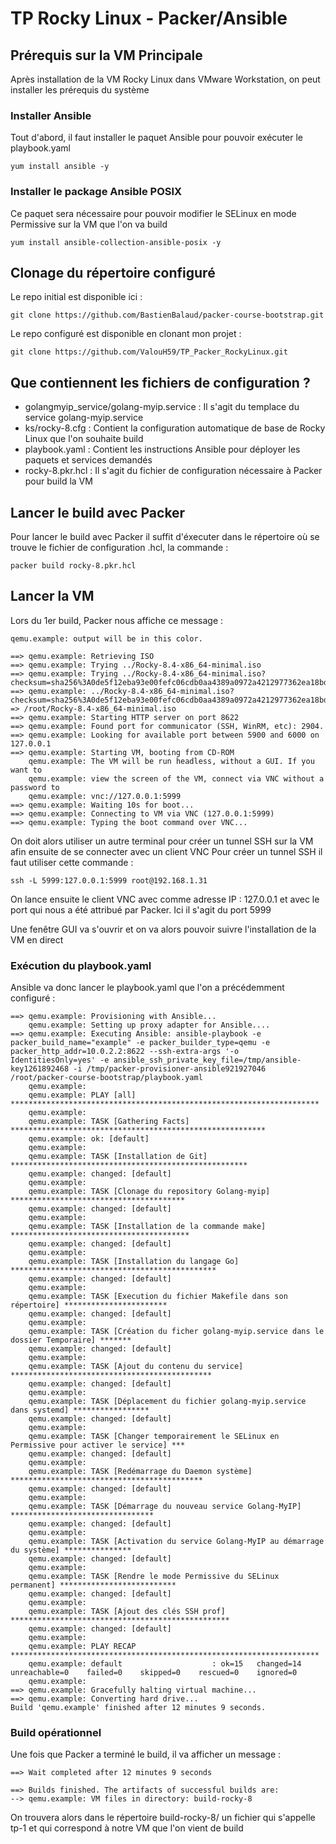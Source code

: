 # TP Rocky Linux - Packer/Ansible

## Prérequis sur la VM Principale

Après installation de la VM Rocky Linux dans VMware Workstation, on peut installer les prérequis du système

### Installer Ansible

Tout d'abord, il faut installer le paquet Ansible pour pouvoir exécuter le playbook.yaml

```
yum install ansible -y
```

### Installer le package Ansible POSIX

Ce paquet sera nécessaire pour pouvoir modifier le SELinux en mode Permissive sur la VM que l'on va build

```
yum install ansible-collection-ansible-posix -y
```

## Clonage du répertoire configuré

Le repo initial est disponible ici :

```
git clone https://github.com/BastienBalaud/packer-course-bootstrap.git
```

Le repo configuré est disponible en clonant mon projet :

```
git clone https://github.com/ValouH59/TP_Packer_RockyLinux.git
```

## Que contiennent les fichiers de configuration ?

- golangmyip_service/golang-myip.service : Il s'agit du templace du service golang-myip.service
- ks/rocky-8.cfg : Contient la configuration automatique de base de Rocky Linux que l'on souhaite build
- playbook.yaml : Contient les instructions Ansible pour déployer les paquets et services demandés
- rocky-8.pkr.hcl : Il s'agit du fichier de configuration nécessaire à Packer pour build la VM

## Lancer le build avec Packer

Pour lancer le build avec Packer il suffit d'éxecuter dans le répertoire où se trouve le fichier de configuration .hcl, la commande :

```
packer build rocky-8.pkr.hcl
```

## Lancer la VM

Lors du 1er build, Packer nous affiche ce message :

```
qemu.example: output will be in this color.

==> qemu.example: Retrieving ISO
==> qemu.example: Trying ../Rocky-8.4-x86_64-minimal.iso
==> qemu.example: Trying ../Rocky-8.4-x86_64-minimal.iso?checksum=sha256%3A0de5f12eba93e00fefc06cdb0aa4389a0972a4212977362ea18bde46a1a1aa4f
==> qemu.example: ../Rocky-8.4-x86_64-minimal.iso?checksum=sha256%3A0de5f12eba93e00fefc06cdb0aa4389a0972a4212977362ea18bde46a1a1aa4f => /root/Rocky-8.4-x86_64-minimal.iso
==> qemu.example: Starting HTTP server on port 8622
==> qemu.example: Found port for communicator (SSH, WinRM, etc): 2904.
==> qemu.example: Looking for available port between 5900 and 6000 on 127.0.0.1
==> qemu.example: Starting VM, booting from CD-ROM
    qemu.example: The VM will be run headless, without a GUI. If you want to
    qemu.example: view the screen of the VM, connect via VNC without a password to
    qemu.example: vnc://127.0.0.1:5999
==> qemu.example: Waiting 10s for boot...
==> qemu.example: Connecting to VM via VNC (127.0.0.1:5999)
==> qemu.example: Typing the boot command over VNC...
```

On doit alors utiliser un autre terminal pour créer un tunnel SSH sur la VM afin ensuite de se connecter avec un client VNC
Pour créer un tunnel SSH il faut utiliser cette commande :

```
ssh -L 5999:127.0.0.1:5999 root@192.168.1.31
```

On lance ensuite le client VNC avec comme adresse IP : 127.0.0.1 et avec le port qui nous a été attribué par Packer. Ici il s'agit du port 5999

Une fenêtre GUI va s'ouvrir et on va alors pouvoir suivre l'installation de la VM en direct

### Exécution du playbook.yaml

Ansible va donc lancer le playbook.yaml que l'on a précédemment configuré :

```
==> qemu.example: Provisioning with Ansible...
    qemu.example: Setting up proxy adapter for Ansible....
==> qemu.example: Executing Ansible: ansible-playbook -e packer_build_name="example" -e packer_builder_type=qemu -e packer_http_addr=10.0.2.2:8622 --ssh-extra-args '-o IdentitiesOnly=yes' -e ansible_ssh_private_key_file=/tmp/ansible-key1261892468 -i /tmp/packer-provisioner-ansible921927046 /root/packer-course-bootstrap/playbook.yaml
    qemu.example:
    qemu.example: PLAY [all] *********************************************************************
    qemu.example:
    qemu.example: TASK [Gathering Facts] *********************************************************
    qemu.example: ok: [default]
    qemu.example:
    qemu.example: TASK [Installation de Git] *****************************************************
    qemu.example: changed: [default]
    qemu.example:
    qemu.example: TASK [Clonage du repository Golang-myip] ***************************************
    qemu.example: changed: [default]
    qemu.example:
    qemu.example: TASK [Installation de la commande make] ****************************************
    qemu.example: changed: [default]
    qemu.example:
    qemu.example: TASK [Installation du langage Go] **********************************************
    qemu.example: changed: [default]
    qemu.example:
    qemu.example: TASK [Execution du fichier Makefile dans son répertoire] ***********************
    qemu.example: changed: [default]
    qemu.example:
    qemu.example: TASK [Création du ficher golang-myip.service dans le dossier Temporaire] *******
    qemu.example: changed: [default]
    qemu.example:
    qemu.example: TASK [Ajout du contenu du service] *********************************************
    qemu.example: changed: [default]
    qemu.example:
    qemu.example: TASK [Déplacement du fichier golang-myip.service dans systemd] *****************
    qemu.example: changed: [default]
    qemu.example:
    qemu.example: TASK [Changer temporairement le SELinux en Permissive pour activer le service] ***
    qemu.example: changed: [default]
    qemu.example:
    qemu.example: TASK [Redémarrage du Daemon système] *******************************************
    qemu.example: changed: [default]
    qemu.example:
    qemu.example: TASK [Démarrage du nouveau service Golang-MyIP] ********************************
    qemu.example: changed: [default]
    qemu.example:
    qemu.example: TASK [Activation du service Golang-MyIP au démarrage du système] ***************
    qemu.example: changed: [default]
    qemu.example:
    qemu.example: TASK [Rendre le mode Permissive du SELinux permanent] **************************
    qemu.example: changed: [default]
    qemu.example:
    qemu.example: TASK [Ajout des clés SSH prof] *************************************************
    qemu.example: changed: [default]
    qemu.example:
    qemu.example: PLAY RECAP *********************************************************************
    qemu.example: default                    : ok=15   changed=14   unreachable=0    failed=0    skipped=0    rescued=0    ignored=0
    qemu.example:
==> qemu.example: Gracefully halting virtual machine...
==> qemu.example: Converting hard drive...
Build 'qemu.example' finished after 12 minutes 9 seconds.
```

### Build opérationnel

Une fois que Packer a terminé le build, il va afficher un message :

```
==> Wait completed after 12 minutes 9 seconds

==> Builds finished. The artifacts of successful builds are:
--> qemu.example: VM files in directory: build-rocky-8
```

On trouvera alors dans le répertoire build-rocky-8/ un fichier qui s'appelle tp-1 et qui correspond à notre VM que l'on vient de build
